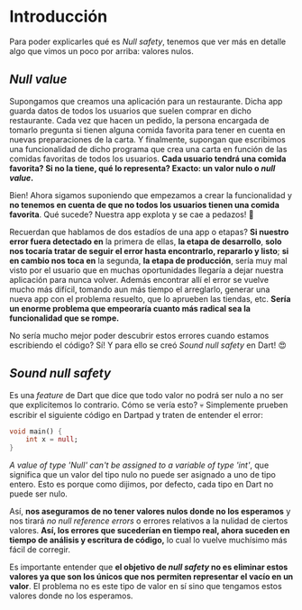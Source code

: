 # Introducción

Para poder explicarles qué es _Null safety_, tenemos que ver más en detalle algo que vimos un poco por arriba: valores nulos.

## _Null value_

Supongamos que creamos una aplicación para un restaurante. Dicha app guarda datos de todos los usuarios que suelen comprar en dicho restaurante. Cada vez que hacen un pedido, la persona encargada de tomarlo pregunta si tienen alguna comida favorita para tener en cuenta en nuevas preparaciones de la carta. Y finalmente, supongan que escribimos una funcionalidad de dicho programa que crea una carta en función de las comidas favoritas de todos los usuarios. __Cada usuario tendrá una comida favorita? Si no la tiene, qué lo representa? Exacto: un valor nulo o _null value_.__

Bien! Ahora sigamos suponiendo que empezamos a crear la funcionalidad y __no tenemos en cuenta de que no todos los usuarios tienen una comida favorita__. Qué sucede? Nuestra app explota y se cae a pedazos! 🤣

Recuerdan que hablamos de dos estadíos de una app o etapas? __Si nuestro error fuera detectado en__ la primera de ellas, __la etapa de desarrollo__, __solo nos tocaría tratar de seguir el error hasta encontrarlo, repararlo y listo__; __si en cambio nos toca en__ la segunda, __la etapa de producción__, sería muy mal visto por el usuario que en muchas oportunidades llegaría a dejar nuestra aplicación para nunca volver. Además encontrar allí el error se vuelve mucho más difícil, tomando aun más tiempo el arreglarlo, generar una nueva app con el problema resuelto, que lo aprueben las tiendas, etc. __Sería un enorme problema que empeoraría cuanto más radical sea la funcionalidad que se rompe.__

No sería mucho mejor poder descubrir estos errores cuando estamos escribiendo el código? Sí! Y para ello se creó _Sound null safety_ en Dart! 😍

## _Sound null safety_

Es una _feature_ de Dart que dice que todo valor no podrá ser nulo a no ser que explicitemos lo contrario. Cómo se vería esto? 💀 Simplemente prueben escribir el siguiente código en Dartpad y traten de entender el error:

```dart
void main() {
    int x = null;
}
```

_A value of type 'Null' can't be assigned to a variable of type 'int'_, que significa que un valor del tipo nulo no puede ser asignado a uno de tipo entero. Esto es porque como dijimos, por defecto, cada tipo en Dart no puede ser nulo.

Así, __nos aseguramos de no tener valores nulos donde no los esperamos__ y nos tirará _no null reference errors_ o errores relativos a la nulidad de ciertos valores. __Así, los errores que sucederían en tiempo real, ahora suceden en tiempo de análisis y escritura de código,__ lo cual lo vuelve muchísimo más fácil de corregir.

Es importante entender que __el objetivo de _null safety_ no es eliminar estos valores ya que son los únicos que nos permiten representar el vacío en un valor__. El problema no es este tipo de valor en sí sino que tengamos estos valores donde no los esperamos.
